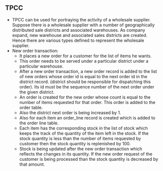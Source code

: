 ## TPCC
- TPCC can be used for portraying the activity of a wholesale supplier.
Suppose there is a wholesale supplier with a number of geographically distributed sale districts and associated warehouses. As company expand, new warehouse and associated sales districts are created. Hence there are various types defined to represent the wholesale supplier. 
- New order transaction:
  - It places a new order for a customer for the list of items he wants.
  - This order needs to be served under a particular district under a particular warehouse.
  - After a new order transaction, a new order record is added to the list of new orders whose order id is equal to the 
    next order id in the district record. (district should be responsible for dispatching this order). Its id must be the 
    sequence number of the next order under the given district. 
  - An order is created for the new order whose count is equal to the number of items requested for that order. This order is 
    added to the order table.
  - Also the district next order is being increased by 1.
  - Also for each item an order_line record is created which is added to the order line table.
  - Each item has the corresponding stock in the list of stock which keeps the track of the quantity of the item left in the       stock. If the stock quantity is less than the number of items requested by customer then the stock quantity is replenished     by 100. 
  - Stock is being updated after the new order transaction which reflects the changes in its quantity. If the new order
    request of the customer is being processed than the stock quantity is decreased by that amount.
